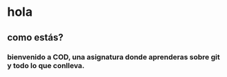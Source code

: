 # hola
## como estás?
### bienvenido a COD, una asignatura donde aprenderas sobre git y todo lo que conlleva.  

